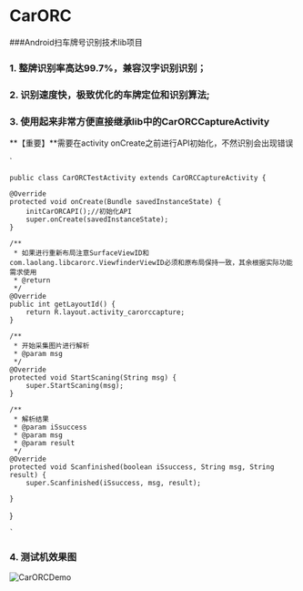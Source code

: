 # CarORC
###Android扫车牌号识别技术lib项目

### 1. 整牌识别率高达99.7%，兼容汉字识别识别； 　　
### 2. 识别速度快，极致优化的车牌定位和识别算法;
### 3. 使用起来非常方便直接继承lib中的CarORCCaptureActivity
**【重要】**需要在activity onCreate之前进行API初始化，不然识别会出现错误
 
 
 ` 
 
    public class CarORCTestActivity extends CarORCCaptureActivity {
    
    @Override
    protected void onCreate(Bundle savedInstanceState) {
        initCarORCAPI();//初始化API
        super.onCreate(savedInstanceState);
    }
    
    /**
     * 如果进行重新布局注意SurfaceViewID和com.laolang.libcarorc.ViewfinderViewID必须和原布局保持一致，其余根据实际功能需求使用
     * @return
     */
    @Override
    public int getLayoutId() {
        return R.layout.activity_carorccapture;
    }
    
    /**
     * 开始采集图片进行解析
     * @param msg
     */
    @Override
    protected void StartScaning(String msg) {
        super.StartScaning(msg);
    }

    /**
     * 解析结果
     * @param iSsuccess
     * @param msg
     * @param result
     */
    @Override
    protected void Scanfinished(boolean iSsuccess, String msg, String result) {
        super.Scanfinished(iSsuccess, msg, result);

    }
}
    
    `
### 4. 测试机效果图
![CarORCDemo](http://m.qpic.cn/psb?/V13dxhH52XJVF2/0kIPwJuvdkw6pYGQAk1Gz1*MzhtF0.*jP04oyf6EQQI!/b/dLwAAAAAAAAA&bo=SwG7AgAAAAARB8M!&rf=viewer_4)

